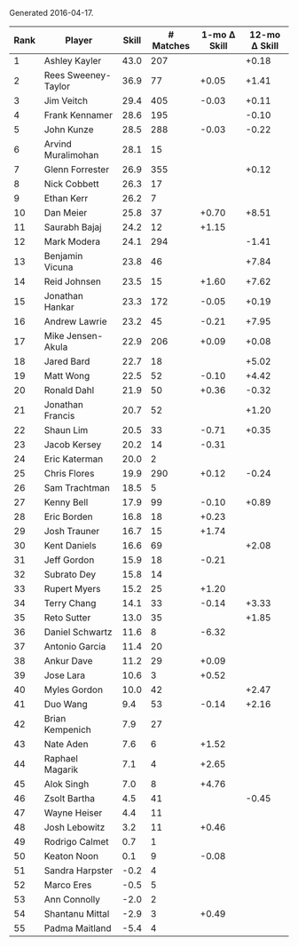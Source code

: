 Generated 2016-04-17.

| Rank | Player              | Skill | # Matches | 1-mo Δ Skill | 12-mo Δ Skill |
|------|---------------------|-------|-----------|--------------|---------------|
|    1 | Ashley Kayler       |  43.0 |       207 |              |         +0.18 |
|    2 | Rees Sweeney-Taylor |  36.9 |        77 |        +0.05 |         +1.41 |
|    3 | Jim Veitch          |  29.4 |       405 |        -0.03 |         +0.11 |
|    4 | Frank Kennamer      |  28.6 |       195 |              |         -0.10 |
|    5 | John Kunze          |  28.5 |       288 |        -0.03 |         -0.22 |
|    6 | Arvind Muralimohan  |  28.1 |        15 |              |               |
|    7 | Glenn Forrester     |  26.9 |       355 |              |         +0.12 |
|    8 | Nick Cobbett        |  26.3 |        17 |              |               |
|    9 | Ethan Kerr          |  26.2 |         7 |              |               |
|   10 | Dan Meier           |  25.8 |        37 |        +0.70 |         +8.51 |
|   11 | Saurabh Bajaj       |  24.2 |        12 |        +1.15 |               |
|   12 | Mark Modera         |  24.1 |       294 |              |         -1.41 |
|   13 | Benjamin Vicuna     |  23.8 |        46 |              |         +7.84 |
|   14 | Reid Johnsen        |  23.5 |        15 |        +1.60 |         +7.62 |
|   15 | Jonathan Hankar     |  23.3 |       172 |        -0.05 |         +0.19 |
|   16 | Andrew Lawrie       |  23.2 |        45 |        -0.21 |         +7.95 |
|   17 | Mike Jensen-Akula   |  22.9 |       206 |        +0.09 |         +0.08 |
|   18 | Jared Bard          |  22.7 |        18 |              |         +5.02 |
|   19 | Matt Wong           |  22.5 |        52 |        -0.10 |         +4.42 |
|   20 | Ronald Dahl         |  21.9 |        50 |        +0.36 |         -0.32 |
|   21 | Jonathan Francis    |  20.7 |        52 |              |         +1.20 |
|   22 | Shaun Lim           |  20.5 |        33 |        -0.71 |         +0.35 |
|   23 | Jacob Kersey        |  20.2 |        14 |        -0.31 |               |
|   24 | Eric Katerman       |  20.0 |         2 |              |               |
|   25 | Chris Flores        |  19.9 |       290 |        +0.12 |         -0.24 |
|   26 | Sam Trachtman       |  18.5 |         5 |              |               |
|   27 | Kenny Bell          |  17.9 |        99 |        -0.10 |         +0.89 |
|   28 | Eric Borden         |  16.8 |        18 |        +0.23 |               |
|   29 | Josh Trauner        |  16.7 |        15 |        +1.74 |               |
|   30 | Kent Daniels        |  16.6 |        69 |              |         +2.08 |
|   31 | Jeff Gordon         |  15.9 |        18 |        -0.21 |               |
|   32 | Subrato Dey         |  15.8 |        14 |              |               |
|   33 | Rupert Myers        |  15.2 |        25 |        +1.20 |               |
|   34 | Terry Chang         |  14.1 |        33 |        -0.14 |         +3.33 |
|   35 | Reto Sutter         |  13.0 |        35 |              |         +1.85 |
|   36 | Daniel Schwartz     |  11.6 |         8 |        -6.32 |               |
|   37 | Antonio Garcia      |  11.4 |        20 |              |               |
|   38 | Ankur Dave          |  11.2 |        29 |        +0.09 |               |
|   39 | Jose Lara           |  10.6 |         3 |        +0.52 |               |
|   40 | Myles Gordon        |  10.0 |        42 |              |         +2.47 |
|   41 | Duo Wang            |   9.4 |        53 |        -0.14 |         +2.16 |
|   42 | Brian Kempenich     |   7.9 |        27 |              |               |
|   43 | Nate Aden           |   7.6 |         6 |        +1.52 |               |
|   44 | Raphael Magarik     |   7.1 |         4 |        +2.65 |               |
|   45 | Alok Singh          |   7.0 |         8 |        +4.76 |               |
|   46 | Zsolt Bartha        |   4.5 |        41 |              |         -0.45 |
|   47 | Wayne Heiser        |   4.4 |        11 |              |               |
|   48 | Josh Lebowitz       |   3.2 |        11 |        +0.46 |               |
|   49 | Rodrigo Calmet      |   0.7 |         1 |              |               |
|   50 | Keaton Noon         |   0.1 |         9 |        -0.08 |               |
|   51 | Sandra Harpster     |  -0.2 |         4 |              |               |
|   52 | Marco Eres          |  -0.5 |         5 |              |               |
|   53 | Ann Connolly        |  -2.0 |         2 |              |               |
|   54 | Shantanu Mittal     |  -2.9 |         3 |        +0.49 |               |
|   55 | Padma Maitland      |  -5.4 |         4 |              |               |